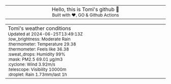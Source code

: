 
<div align="center">
<table>
<tbody>
<td align="center">
<img width="2000" height="0"><br>
Hello, this is Tomi's github 👋<br>
<sup>Built with ❤️, GO & Github Actions</sup><br>
<img width="2000" height="0">
</td>
</tbody>
</table>
</div>
<table>
<tbody>
<td align="left">
<img width="2000" height="0"><br>
Tomi's weather conditions<br>
<sup>Updated at 2024-06-25T13:49:13Z</sup><br>
<sup>:low_brightness: Moderate Rain</sup><br>
<sup>:thermometer: Temperature 29.38 </sup><br>
<sup>:thermometer: Feels like 36.38</sup><br>
<sup>:sweat_drops: Humidity 99%</sup><br>
<sup>:mask: PM2.5 69.01 μg/m3</sup><br>
<sup>:cyclone: Wind 3.92m/s </sup><br>
<sup>:telescope: Visibility 10000m </sup><br>
<sup>:droplet: Rain 1.73mm/last 1h </sup><br>
<img width="2000" height="0">
</td>
<td align="left">
<img width="2000" height="0"><br>
<br>
<img width="2000" height="0">
</td>
</tbody>
</table>
</div>
    